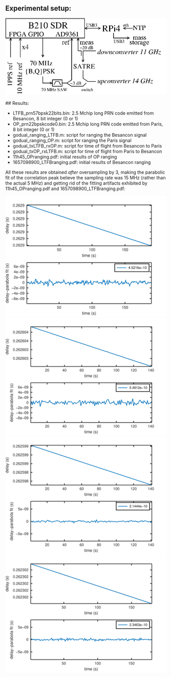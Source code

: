 ## Experimental setup:

<img src="b210_setup.png">

## Results:

* LTFB_prn57bpsk22bits.bin: 2.5 Mchip long PRN code emitted from Besancon, 8 bit
integer (0 or 1)
* OP_prn22bpskcode0.bin: 2.5 Mchip long PRN code emitted from Paris, 8 bit
integer (0 or 1)
* godual_ranging_LTFB.m: script for ranging the Besancon signal
* godual_ranging_OP.m: script for ranging the Paris signal
* godual_txLTFB_rxOP.m: script for time of flight from Besancon to Paris
* godual_txOP_rxLTFB.m: script for time of flight from Paris to Besancon
* 11h45_OPranging.pdf: initial results of OP ranging
* 1657098900_LTFBranging.pdf: initial results of Besancon ranging

All these results are obtained *after* oversampling by 3, making the parabolic
fit of the correlation peak believe the sampling rate was 15 MHz (rather than the
actual 5 MHz) and getting rid of the fitting artifacts exhibited by 11h45_OPranging.pdf 
and 1657098900_LTFBranging.pdf:

<img src="tw_txLTFB_rxLTFB.png">
<img src="tw_txLTFB_rxOP.png">
<img src="tw_txOP_rxLTFB.png">
<img src="tw_txOP_rxOP.png">
